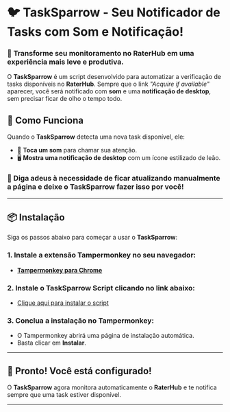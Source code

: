 # 🐦 TaskSparrow - Seu Notificador de Tasks com Som e Notificação!

### 🚀 **Transforme seu monitoramento no RaterHub em uma experiência mais leve e produtiva.**

O **TaskSparrow** é um script desenvolvido para automatizar a verificação de tasks disponíveis no **RaterHub**. Sempre que o link _"Acquire if available"_ aparecer, você será notificado com **som** e uma **notificação de desktop**, sem precisar ficar de olho o tempo todo.

## 🔧 Como Funciona

Quando o **TaskSparrow** detecta uma nova task disponível, ele:
- 🎵 **Toca um som** para chamar sua atenção.
- 🖥️ **Mostra uma notificação de desktop** com um ícone estilizado de leão.

### 🔔 Diga adeus à necessidade de ficar atualizando manualmente a página e deixe o TaskSparrow fazer isso por você!

---

## 📦 Instalação

Siga os passos abaixo para começar a usar o **TaskSparrow**:

### 1. Instale a extensão **Tampermonkey** no seu navegador:

- **[Tampermonkey para Chrome](https://chrome.google.com/webstore/detail/tampermonkey/dhdgffkkebhmkfjojejmpbldmpobfkfo)**

### 2. Instale o **TaskSparrow Script** clicando no link abaixo:

- [Clique aqui para instalar o script](https://greasyfork.org/pt-BR/scripts/510047-notificador-de-task-com-som-e-notifica%C3%A7%C3%A3o)

### 3. Conclua a instalação no Tampermonkey:
   - O Tampermonkey abrirá uma página de instalação automática.
   - Basta clicar em **Instalar**.

---

## 🎉 Pronto! Você está configurado!

O **TaskSparrow** agora monitora automaticamente o **RaterHub** e te notifica sempre que uma task estiver disponível.

---
